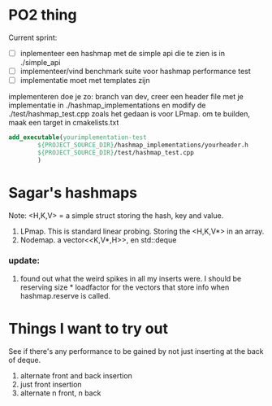 # PO2 thing

Current sprint:
- [ ] inplementeer een hashmap met de simple api die te zien is in ./simple_api
- [ ] implementeer/vind benchmark suite voor hashmap performance test
- [ ] implementatie moet met templates zijn

implementeren doe je zo:
branch van dev, creer een header file met je implementatie in ./hashmap_implementations en modify de
./test/hashmap_test.cpp zoals het gedaan is voor LPmap. om te builden, maak een target in cmakelists.txt
```cmake
add_executable(yourimplementation-test
        ${PROJECT_SOURCE_DIR}/hashmap_implementations/yourheader.h
        ${PROJECT_SOURCE_DIR}/test/hashmap_test.cpp
        )
```

# Sagar's hashmaps

Note: <H,K,V> = a simple struct storing the hash, key and value.

1. LPmap. This is standard linear probing. Storing the <H,K,V*> in an array.
2. Nodemap. a vector<<K,V*,H>>, en std::deque<V>


### update:
1. found out what the weird spikes in all my inserts were. I should be reserving 
size * loadfactor for the vectors that store info when hashmap.reserve is called.
   
# Things I want to try out

See if there's any performance to be gained by not just inserting at the back of deque.
1. alternate front and back insertion
2. just front insertion
3. alternate n front, n back



